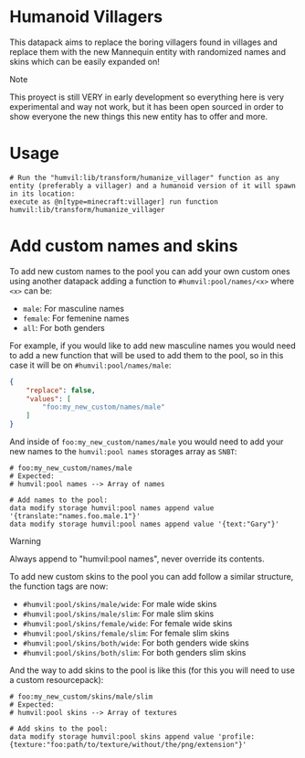# Humanoid Villagers
This datapack aims to replace the boring villagers found in villages and replace them with the new Mannequin entity with randomized names and skins which can be easily expanded on!

> [!NOTE]  
> This proyect is still VERY in early development so everything here is very experimental and way not work, but it has been open sourced in order to show everyone the new things this new entity has to offer and more.

# Usage
```mcfunction
# Run the "humvil:lib/transform/humanize_villager" function as any entity (preferably a villager) and a humanoid version of it will spawn in its location:
execute as @n[type=minecraft:villager] run function humvil:lib/transform/humanize_villager
```

# Add custom names and skins
To add new custom names to the pool you can add your own custom ones using another datapack adding a function to `#humvil:pool/names/<x>` where `<x>` can be:
- `male`: For masculine names
- `female`: For femenine names
- `all`: For both genders

For example, if you would like to add new masculine names you would need to add a new function that will be used to add them to the pool, so in this case it will be on `#humvil:pool/names/male`:
```json
{
    "replace": false,
    "values": [
        "foo:my_new_custom/names/male"
    ]
}
```
And inside of `foo:my_new_custom/names/male` you would need to add your new names to the `humvil:pool names` storages array as `SNBT`:
```mcfunction
# foo:my_new_custom/names/male
# Expected:
# humvil:pool names --> Array of names

# Add names to the pool:
data modify storage humvil:pool names append value '{translate:"names.foo.male.1"}'
data modify storage humvil:pool names append value '{text:"Gary"}'
```
> [!WARNING]  
> Always append to "humvil:pool names", never override its contents.

To add new custom skins to the pool you can add follow a similar structure, the function tags are now:
- `#humvil:pool/skins/male/wide`: For male wide skins
- `#humvil:pool/skins/male/slim`: For male slim skins
- `#humvil:pool/skins/female/wide`: For female wide skins
- `#humvil:pool/skins/female/slim`: For female slim skins
- `#humvil:pool/skins/both/wide`: For both genders wide skins
- `#humvil:pool/skins/both/slim`: For both genders slim skins

And the way to add skins to the pool is like this (for this you will need to use a custom resourcepack):
```mcfunction
# foo:my_new_custom/skins/male/slim
# Expected:
# humvil:pool skins --> Array of textures

# Add skins to the pool:
data modify storage humvil:pool skins append value 'profile:{texture:"foo:path/to/texture/without/the/png/extension"}'
```
